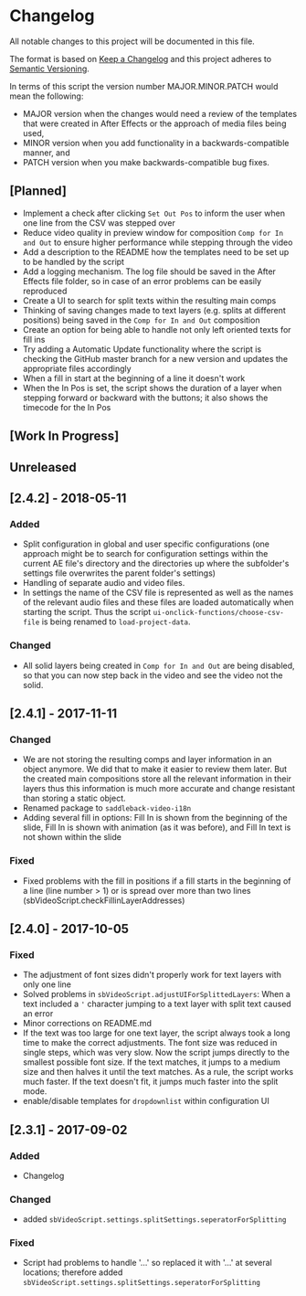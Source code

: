 # Changelog
All notable changes to this project will be documented in this file.

The format is based on [Keep a Changelog](http://keepachangelog.com/en/1.0.0/)
and this project adheres to [Semantic Versioning](http://semver.org/spec/v2.0.0.html).

In terms of this script the version number MAJOR.MINOR.PATCH would mean the following:

- MAJOR version when the changes would need a review of the templates that were created in After Effects or the approach of media files being used,
- MINOR version when you add functionality in a backwards-compatible manner, and
- PATCH version when you make backwards-compatible bug fixes.

## [Planned]
- Implement a check after clicking `Set Out Pos` to inform the user when one line from the CSV was stepped over
- Reduce video quality in preview window for composition `Comp for In and Out` to ensure higher performance while stepping through the video
- Add a description to the README how the templates need to be set up to be handled by the script
- Add a logging mechanism. The log file should be saved in the After Effects file folder, so in case of an error problems can be easily reproduced
- Create a UI to search for split texts within the resulting main comps
- Thinking of saving changes made to text layers (e.g. splits at different positions) being saved in the `Comp for In and Out` composition
- Create an option for being able to handle not only left oriented texts for fill ins
- Try adding a Automatic Update functionality where the script is checking the GitHub master branch for a new version and updates the appropriate files accordingly
- When a fill in start at the beginning of a line it doesn't work
- When the In Pos is set, the script shows the duration of a layer when stepping forward or backward with the buttons; it also shows the timecode for the In Pos

## [Work In Progress]

## Unreleased

## [2.4.2] - 2018-05-11
### Added
- Split configuration in global and user specific configurations (one approach might be to search for configuration settings within the current AE file's directory and the directories up where the subfolder's settings file overwrites the parent folder's settings)
- Handling of separate audio and video files.
- In settings the name of the CSV file is represented as well as the names of the relevant audio files and these files are loaded automatically when starting the script. Thus the script `ui-onclick-functions/choose-csv-file` is being renamed to `load-project-data`.

### Changed
- All solid layers being created in `Comp for In and Out` are being disabled, so that you can now step back in the video and see the video not the solid.

## [2.4.1] - 2017-11-11
### Changed
- We are not storing the resulting comps and layer information in an object anymore. We did that to make it easier to review them later. But the created main compositions store all the relevant information in their layers thus this information is much more accurate and change resistant than storing a static object.
- Renamed package to `saddleback-video-i18n`
- Adding several fill in options: Fill In is shown from the beginning of the slide, Fill In is shown with animation (as it was before), and Fill In text is not shown within the slide

### Fixed
- Fixed problems with the fill in positions if a fill starts in the beginning of a line (line number > 1) or is spread over more than two lines (sbVideoScript.checkFillinLayerAddresses)

## [2.4.0] - 2017-10-05
### Fixed
- The adjustment of font sizes didn't properly work for text layers with only one line
- Solved problems in `sbVideoScript.adjustUIForSplittedLayers`: When a text included a `'` character jumping to a text layer with split text caused an error
- Minor corrections on README.md
- If the text was too large for one text layer, the script always took a long time to make the correct adjustments. The font size was reduced in single steps, which was very slow. Now the script jumps directly to the smallest possible font size. If the text matches, it jumps to a medium size and then halves it until the text matches. As a rule, the script works much faster. If the text doesn't fit, it jumps much faster into the split mode.
- enable/disable templates for `dropdownlist` within configuration UI

## [2.3.1] - 2017-09-02
### Added
- Changelog

### Changed
- added `sbVideoScript.settings.splitSettings.seperatorForSplitting`

### Fixed
- Script had problems to handle '…' so replaced it with '...' at several locations; therefore added `sbVideoScript.settings.splitSettings.seperatorForSplitting`
